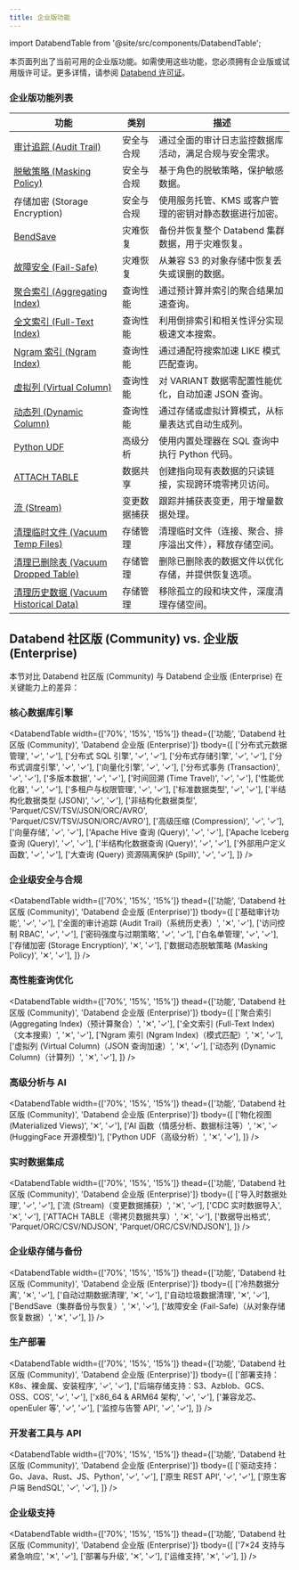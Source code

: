 ```yaml
---
title: 企业版功能
---
```


import DatabendTable from '@site/src/components/DatabendTable';

本页面列出了当前可用的企业版功能。如需使用这些功能，您必须拥有企业版或试用版许可证。更多详情，请参阅 [Databend 许可证](20-license.md)。

### 企业版功能列表

| 功能                                                                          | 类别       | 描述                                                                                                                                                                                                                                                                                                                                                                                                                                                              |
| -------------------------------------------------------------------------------- | -------------- | -------------------------------------------------------------------------------------------------------------------------------------------------------------------------------------------------------------------------------------------------------------------------------------------------------------------------------------------------------------------------------------------------------------------------------------------------------- |
| [审计追踪 (Audit Trail)](/guides/security/audit-trail)                                     | 安全与合规 | 通过全面的审计日志监控数据库活动，满足合规与安全需求。                                                                                                                                                                                                                                                                                                                                                                                   |
| [脱敏策略 (Masking Policy)](/sql/sql-commands/ddl/mask-policy/)                             | 安全与合规 | 基于角色的脱敏策略，保护敏感数据。                                                                                                                                                                                                                                                                                                                                                                                                                |
| 存储加密 (Storage Encryption)                                                               | 安全与合规 | 使用服务托管、KMS 或客户管理的密钥对静态数据进行加密。                                                                                                                                                                                                                                                                                                                                                                                               |
| [BendSave](/guides/data-management/data-recovery#bendsave) | 灾难恢复 | 备份并恢复整个 Databend 集群数据，用于灾难恢复。 |
| [故障安全 (Fail-Safe)](/guides/security/fail-safe)                                          | 灾难恢复  | 从兼容 S3 的对象存储中恢复丢失或误删的数据。                                                                                                                                                                                                                                                                                                                                                                                            |
| [聚合索引 (Aggregating Index)](/sql/sql-commands/ddl/aggregating-index)                     | 查询性能  | 通过预计算并索引的聚合结果加速查询。                                                                                                                                                                                                                                                                                                                                                                                                             |
| [全文索引 (Full-Text Index)](/guides/performance/fulltext-index)                           | 查询性能  | 利用倒排索引和相关性评分实现极速文本搜索。                                                                                                                                                                                                                                                                                                                                                                                          |
| [Ngram 索引 (Ngram Index)](/guides/performance/ngram-index)                                  | 查询性能  | 通过通配符搜索加速 LIKE 模式匹配查询。                                                                                                                                                                                                                                                                                                                                                                                                        |
| [虚拟列 (Virtual Column)](/sql/sql-commands/ddl/virtual-column)                          | 查询性能  | 对 VARIANT 数据零配置性能优化，自动加速 JSON 查询。                                                                                                                                                                                                                                                                                                                                                                |
| [动态列 (Dynamic Column)](/sql/sql-commands/ddl/table/ddl-create-table#computed-columns)  | 查询性能  | 通过存储或虚拟计算模式，从标量表达式自动生成列。                                                                                                                                                                                                                                                                                                                                                                         |
| [Python UDF](/sql/sql-commands/ddl/udf/ddl-create-function-embedded#python)              | 高级分析 | 使用内置处理器在 SQL 查询中执行 Python 代码。                                                                                                                                                                                                                                                                                                                                                                                                          |
| [ATTACH TABLE](/sql/sql-commands/ddl/table/attach-table)                         | 数据共享       | 创建指向现有表数据的只读链接，实现跨环境零拷贝访问。                                                                                                                                                                                                                                                                                                                                                                                |
| [流 (Stream)](/sql/sql-commands/ddl/stream)                                           | 变更数据捕获 | 跟踪并捕获表变更，用于增量数据处理。                                                                                                                                                                                                                                                                                                                                                                                                        |
| [清理临时文件 (Vacuum Temp Files)](/sql/sql-commands/administration-cmds/vacuum-temp-files)     | 存储管理 | 清理临时文件（连接、聚合、排序溢出文件），释放存储空间。                                                                                                                                                                                                                                                                                                                                                                                          |
| [清理已删除表 (Vacuum Dropped Table)](/sql/sql-commands/ddl/table/vacuum-drop-table)            | 存储管理 | 删除已删除表的数据文件以优化存储，并提供恢复选项。                                                                                                                                                                                                                                                                                                                                                                                           |
| [清理历史数据 (Vacuum Historical Data)](/sql/sql-commands/ddl/table/vacuum-table)               | 存储管理 | 移除孤立的段和块文件，深度清理存储空间。                                                                                                                                                                                                                                                                                                                                                                                                      |

## Databend 社区版 (Community) vs. 企业版 (Enterprise)

本节对比 Databend 社区版 (Community) 与 Databend 企业版 (Enterprise) 在关键能力上的差异：

### 核心数据库引擎

<DatabendTable
width={['70%', '15%', '15%']}
thead={['功能', 'Databend 社区版 (Community)', 'Databend 企业版 (Enterprise)']}
tbody={[
['分布式元数据管理', '✓', '✓'],
['分布式 SQL 引擎', '✓', '✓'],
['分布式存储引擎', '✓', '✓'],
['分布式调度引擎', '✓', '✓'],
['向量化引擎', '✓', '✓'],
['分布式事务 (Transaction)', '✓', '✓'],
['多版本数据', '✓', '✓'],
['时间回溯 (Time Travel)', '✓', '✓'],
['性能优化器', '✓', '✓'],
['多租户与权限管理', '✓', '✓'],
['标准数据类型', '✓', '✓'],
['半结构化数据类型 (JSON)', '✓', '✓'],
['非结构化数据类型', 'Parquet/CSV/TSV/JSON/ORC/AVRO', 'Parquet/CSV/TSV/JSON/ORC/AVRO'],
['高级压缩 (Compression)', '✓', '✓'],
['向量存储', '✓', '✓'],
['Apache Hive 查询 (Query)', '✓', '✓'],
['Apache Iceberg 查询 (Query)', '✓', '✓'],
['半结构化数据查询 (Query)', '✓', '✓'],
['外部用户定义函数', '✓', '✓'],
['大查询 (Query) 资源隔离保护 (Spill)', '✓', '✓'],
]}
/>

### 企业级安全与合规

<DatabendTable
width={['70%', '15%', '15%']}
thead={['功能', 'Databend 社区版 (Community)', 'Databend 企业版 (Enterprise)']}
tbody={[
['基础审计功能', '✓', '✓'],
['全面的审计追踪 (Audit Trail)（系统历史表）', '✕', '✓'],
['访问控制 RBAC', '✓', '✓'],
['密码强度与过期策略', '✓', '✓'],
['白名单管理', '✓', '✓'],
['存储加密 (Storage Encryption)', '✕', '✓'],
['数据动态脱敏策略 (Masking Policy)', '✕', '✓'],
]}
/>

### 高性能查询优化

<DatabendTable
width={['70%', '15%', '15%']}
thead={['功能', 'Databend 社区版 (Community)', 'Databend 企业版 (Enterprise)']}
tbody={[
['聚合索引 (Aggregating Index)（预计算聚合）', '✕', '✓'],
['全文索引 (Full-Text Index)（文本搜索）', '✕', '✓'],
['Ngram 索引 (Ngram Index)（模式匹配）', '✕', '✓'],
['虚拟列 (Virtual Column)（JSON 查询加速）', '✕', '✓'],
['动态列 (Dynamic Column)（计算列）', '✕', '✓'],
]}
/>

### 高级分析与 AI

<DatabendTable
width={['70%', '15%', '15%']}
thead={['功能', 'Databend 社区版 (Community)', 'Databend 企业版 (Enterprise)']}
tbody={[
['物化视图 (Materialized Views)', '✕', '✓'],
['AI 函数（情感分析、数据标注等）', '✕', '✓ (HuggingFace 开源模型)'],
['Python UDF（高级分析）', '✕', '✓'],
]}
/>

### 实时数据集成

<DatabendTable
width={['70%', '15%', '15%']}
thead={['功能', 'Databend 社区版 (Community)', 'Databend 企业版 (Enterprise)']}
tbody={[
['导入时数据处理', '✓', '✓'],
['流 (Stream)（变更数据捕获）', '✕', '✓'],
['CDC 实时数据导入', '✕', '✓'],
['ATTACH TABLE（零拷贝数据共享）', '✕', '✓'],
['数据导出格式', 'Parquet/ORC/CSV/NDJSON', 'Parquet/ORC/CSV/NDJSON'],
]}
/>

### 企业级存储与备份

<DatabendTable
width={['70%', '15%', '15%']}
thead={['功能', 'Databend 社区版 (Community)', 'Databend 企业版 (Enterprise)']}
tbody={[
['冷热数据分离', '✕', '✓'],
['自动过期数据清理', '✕', '✓'],
['自动垃圾数据清理', '✕', '✓'],
['BendSave（集群备份与恢复）', '✕', '✓'],
['故障安全 (Fail-Safe)（从对象存储恢复数据）', '✕', '✓'],
]}
/>

### 生产部署

<DatabendTable
width={['70%', '15%', '15%']}
thead={['功能', 'Databend 社区版 (Community)', 'Databend 企业版 (Enterprise)']}
tbody={[
['部署支持：K8s、裸金属、安装程序', '✓', '✓'],
['后端存储支持：S3、Azblob、GCS、OSS、COS', '✓', '✓'],
['x86_64 & ARM64 架构', '✓', '✓'],
['兼容龙芯、openEuler 等', '✓', '✓'],
['监控与告警 API', '✓', '✓'],
]}
/>

### 开发者工具与 API

<DatabendTable
width={['70%', '15%', '15%']}
thead={['功能', 'Databend 社区版 (Community)', 'Databend 企业版 (Enterprise)']}
tbody={[
['驱动支持：Go、Java、Rust、JS、Python', '✓', '✓'],
['原生 REST API', '✓', '✓'],
['原生客户端 BendSQL', '✓', '✓'],
]}
/>

### 企业级支持

<DatabendTable
width={['70%', '15%', '15%']}
thead={['功能', 'Databend 社区版 (Community)', 'Databend 企业版 (Enterprise)']}
tbody={[
['7×24 支持与紧急响应', '✕', '✓'],
['部署与升级', '✕', '✓'],
['运维支持', '✕', '✓'],
]}
/>
